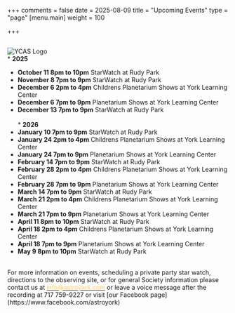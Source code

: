+++
comments = false
date = 2025-08-09
title = "Upcoming Events"
type = "page"
[menu.main]
weight = 100

+++

## 
![YCAS Logo](../img/YCAS2018b.jpg "York County Astronomical Society")
<br>* **2025**<br>
* **October 11 8pm to 10pm** StarWatch at Rudy Park<br>
* **November 8 7pm to 9pm** StarWatch at Rudy Park<br>
* **December 6 2pm to 4pm** Childrens Planetarium Shows at York Learning Center<br>
* **December 6 7pm to 9pm** Planetarium Shows at York Learning Center<br>
* **December 13 7pm to 9pm** StarWatch at Rudy Park<br>
<br>* **2026**<br>
* **January 10 7pm to 9pm** StarWatch at Rudy Park<br>
* **January 24 2pm to 4pm** Childrens Planetarium Shows at York Learning Center<br>
* **January 24 7pm to 9pm** Planetarium Shows at York Learning Center<br>
* **February 14 7pm to 9pm** StarWatch at Rudy Park<br>
* **February 28 2pm to 4pm** Childrens Planetarium Shows at York Learning Center<br>
* **February 28 7pm to 9pm** Planetarium Shows at York Learning Center<br>
* **March 14 7pm to 9pm** StarWatch at Rudy Park<br>
* **March 21 2pm to 4pm** Childrens Planetarium Shows at York Learning Center<br>
* **March 21 7pm to 9pm** Planetarium Shows at York Learning Center<br>
* **April 11 8pm to 10pm** StarWatch at Rudy Park<br>
* **April 18 2pm to 4pm** Childrens Planetarium Shows at York Learning Center<br>
* **April 18 7pm to 9pm** Planetarium Shows at York Learning Center<br>
* **May 9 8pm to 10pm** StarWatch at Rudy Park<br>
<br>
For more information on events, scheduling a private party star watch, directions to the observing site, or for general Society information please contact us at <a href="mailto:info@astroyork.com"><font color="#FFCC66">info@astroyork.com</font></a> or leave a voice message after the recording at 717 759-9227 or visit [our Facebook page](https://www.facebook.com/astroyork)

